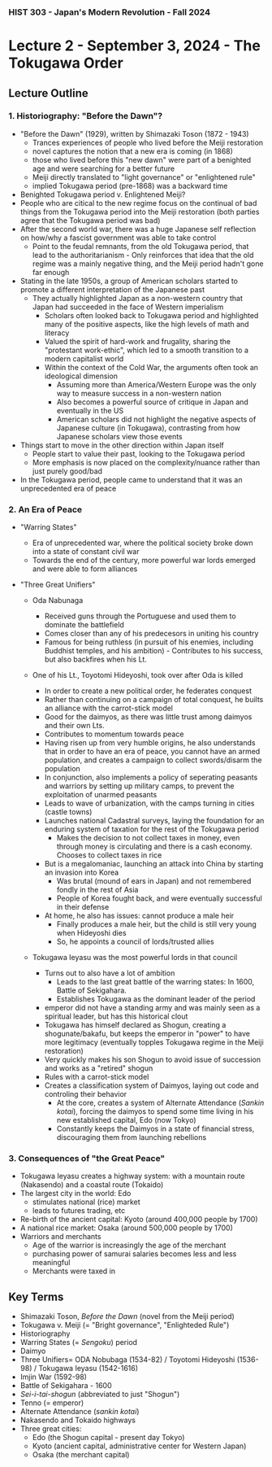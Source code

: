 ### HIST 303 - Japan's Modern Revolution - Fall 2024

[//]: <> (use `gqap` to force wrap text)

# Lecture 2 - September 3, 2024 - The Tokugawa Order

## Lecture Outline

### 1. Historiography: "Before the Dawn"?

- "Before the Dawn" (1929), written by Shimazaki Toson (1872 - 1943)
  - Trances experiences of people who lived before the Meiji restoration
  - novel captures the notion that a new era is coming (in 1868)
  - those who lived before this "new dawn" were part of a benighted age and were searching for a
    better future
  - Meiji directly translated to "light governance" or "enlightened rule"
  - implied Tokugawa period (pre-1868) was a backward time
- Benighted Tokugawa period v. Enlightened Meiji?
- People who are citical to the new regime focus on the continual of bad things
  from the Tokugawa period into the Meiji restoration (both parties agree that the Tokugawa period
  was bad)
- After the second world war, there was a huge Japanese self reflection on how/why a fascist
  government was able to take control
  - Point to the feudal remnants, from the old Tokugawa period, that lead to the authoritarianism - Only reinforces that idea that the old regime was a mainly negative thing, and the Meiji
    period hadn't gone far enough
- Stating in the late 1950s, a group of American scholars started to promote a different
  interpretation of the Japanese past
  - They actually highlighted Japan as a non-western country that Japan had succeeded in the face of
    Western imperialism
    - Scholars often looked back to Tokugawa period and highlighted many of the positive aspects,
      like the high levels of math and literacy
    - Valued the spirit of hard-work and frugality, sharing the "protestant work-ethic", which led
      to a smooth transition to a modern capitalist world
    - Within the context of the Cold War, the arguments often took an ideological dimension
      - Assuming more than America/Western Europe was the only way to measure success in a
        non-western nation
      - Also becomes a powerful source of critique in Japan and eventually in the US
      - American scholars did not highlight the negative aspects of Japanese culture (in Tokugawa), contrasting from
        how Japanese scholars view those events
- Things start to move in the other direction within Japan itself
  - People start to value their past, looking to the Tokugawa period
  - More emphasis is now placed on the complexity/nuance rather than just purely good/bad
- In the Tokugawa period, people came to understand that it was an unprecedented era of peace

### 2. An Era of Peace

- "Warring States"

  - Era of unprecedented war, where the political society broke down into a state of constant
    civil war
  - Towards the end of the century, more powerful war lords emerged and were able to form alliances

- "Three Great Unifiers"

  - Oda Nabunaga
    - Received guns through the Portuguese and used them to dominate the battlefield
    - Comes closer than any of his predecesors in uniting his country
    - Famous for being ruthless (in pursuit of his enemies, including Buddhist temples, and his
      ambition) - Contributes to his success, but also backfires when his Lt.
  - One of his Lt., Toyotomi Hideyoshi, took over after Oda is killed

    - In order to create a new political order, he federates conquest
    - Rather than continuing on a campaign of total conquest, he builts an alliance with the
      carrot-stick model
    - Good for the daimyos, as there was little trust among daimyos and their own Lts.
    - Contributes to momentum towards peace
    - Having risen up from very humble origins, he also understands that in order to have an era
      of peace, you cannot have an armed population, and creates a campaign to collect
      swords/disarm the population
    - In conjunction, also implements a policy of seperating peasants and warriors by setting up
      military camps, to prevent the exploitation of unarmed peasants
    - Leads to wave of urbanization, with the camps turning in cities (castle towns)
    - Launches national Cadastral surveys, laying the foundation for an enduring system of taxation
      for the rest of the Tokugawa period
      - Makes the decision to not collect taxes in money, even through money is circulating and
        there is a cash economy. Chooses to collect taxes in rice
    - But is a megalomaniac, launching an attack into China by starting an invasion into Korea
      - Was brutal (mound of ears in Japan) and not remembered fondly in the rest of Asia
      - People of Korea fought back, and were eventually successful in their defense
    - At home, he also has issues: cannot produce a male heir
      - Finally produces a male heir, but the child is still very young when Hideyoshi dies
      - So, he appoints a council of lords/trusted allies

  - Tokugawa Ieyasu was the most powerful lords in that council
    - Turns out to also have a lot of ambition
      - Leads to the last great battle of the warring states: In 1600, Battle of Sekigahara.
      - Establishes Tokugawa as the dominant leader of the period
    - emperor did not have a standing army and was mainly seen as a spiritual leader, but has this
      historical clout
    - Tokugawa has himself declared as Shogun, creating a shogunate/bakafu, but keeps the emperor in "power" to have more
      legitimacy (eventually topples Tokugawa regime in the Meiji restoration)
    - Very quickly makes his son Shogun to avoid issue of succession and works as a "retired" shogun
    - Rules with a carrot-stick model
    - Creates a classification system of Daimyos, laying out code and controling their behavior
      - At the core, creates a system of Alternate Attendance (_Sankin kotai_), forcing the
        daimyos to spend some time living in his new established capital, Edo (now Tokyo)
      - Constantly keeps the Daimyos in a state of financial stress, discouraging them from
        launching rebellions

### 3. Consequences of "the Great Peace"

- Tokugawa Ieyasu creates a highway system: with a mountain route (Nakasendo) and a coastal route (Tokaido)
- The largest city in the world: Edo
  - stimulates national (rice) market
  - leads to futures trading, etc
- Re-birth of the ancient capital: Kyoto (around 400,000 people by 1700)
- A national rice market: Osaka (around 500,000 people by 1700)
- Warriors and merchants
  - Age of the warrior is increasingly the age of the merchant
  - purchasing power of samurai salaries becomes less and less meaningful
  - Merchants were taxed in

## Key Terms

- Shimazaki Toson, _Before the Dawn_ (novel from the Meiji period)
- Tokugawa v. Meiji (= "Bright governance", "Enlighteded Rule")
- Historiography
- Warring States (= _Sengoku_) period
- Daimyo
- Three Unifiers= ODA Nobubaga (1534-82) / Toyotomi Hideyoshi (1536-98) / Tokugawa Ieyasu
  (1542-1616)
- Imjin War (1592-98)
- Battle of Sekigahara - 1600
- _Sei-i-tai-shogun_ (abbreviated to just "Shogun")
- Tenno (= emperor)
- Alternate Attendance (_sankin kotai_)
- Nakasendo and Tokaido highways
- Three great cities:
  - Edo (the Shogun capital - present day Tokyo)
  - Kyoto (ancient capital, administrative center for Western Japan)
  - Osaka (the merchant capital)

